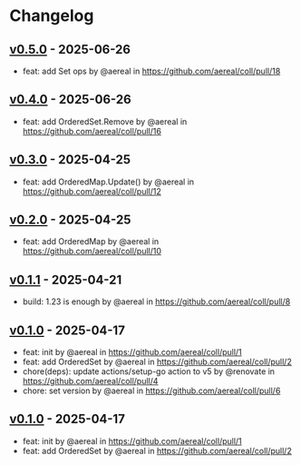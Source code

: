 # Changelog

## [v0.5.0](https://github.com/aereal/coll/compare/v0.4.0...v0.5.0) - 2025-06-26
- feat: add Set ops by @aereal in https://github.com/aereal/coll/pull/18

## [v0.4.0](https://github.com/aereal/coll/compare/v0.3.0...v0.4.0) - 2025-06-26
- feat: add OrderedSet.Remove by @aereal in https://github.com/aereal/coll/pull/16

## [v0.3.0](https://github.com/aereal/coll/compare/v0.2.0...v0.3.0) - 2025-04-25
- feat: add OrderedMap.Update() by @aereal in https://github.com/aereal/coll/pull/12

## [v0.2.0](https://github.com/aereal/coll/compare/v0.1.1...v0.2.0) - 2025-04-25
- feat: add OrderedMap by @aereal in https://github.com/aereal/coll/pull/10

## [v0.1.1](https://github.com/aereal/coll/compare/v0.1.0...v0.1.1) - 2025-04-21
- build: 1.23 is enough by @aereal in https://github.com/aereal/coll/pull/8

## [v0.1.0](https://github.com/aereal/coll/commits/v0.1.0) - 2025-04-17
- feat: init by @aereal in https://github.com/aereal/coll/pull/1
- feat: add OrderedSet by @aereal in https://github.com/aereal/coll/pull/2
- chore(deps): update actions/setup-go action to v5 by @renovate in https://github.com/aereal/coll/pull/4
- chore: set version by @aereal in https://github.com/aereal/coll/pull/6

## [v0.1.0](https://github.com/aereal/coll/commits/v0.1.0) - 2025-04-17
- feat: init by @aereal in https://github.com/aereal/coll/pull/1
- feat: add OrderedSet by @aereal in https://github.com/aereal/coll/pull/2
